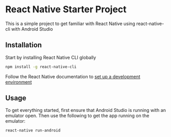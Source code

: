 # React Native Starter Project

This is a simple project to get familiar with React Native using react-native-cli with Android Studio

## Installation

Start by installing React Native CLI globally

```bash
npm install -g react-native-cli
```

Follow the React Native documentation to [set up a development environment](https://reactnative.dev/docs/environment-setup)

## Usage

To get everything started, first ensure that Android Studio is running with an emulator open. Then use the following to get the app running on the emulator:

```bash
react-native run-android
```
